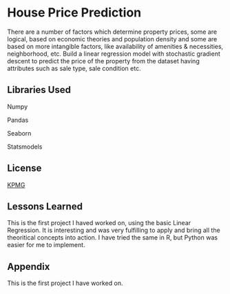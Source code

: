 
# House Price Prediction


There are a number of factors which determine property prices, some are logical, based on economic theories and population density and some are based on more intangible factors, like availability of amenities & necessities, neighborhood, etc. 
Build a linear regression model with stochastic gradient descent to predict the price of the property from the dataset having attributes such as sale type, sale condition etc. 


## Libraries Used 

Numpy

Pandas

Seaborn

Statsmodels
## License

[KPMG](https://home.kpmg/in/en/home/misc/legal.html)


## Lessons Learned

This is the first project I haved worked on, using the basic Linear Regression. It is interesting and was very fulfilling to apply and bring all the theoritical concepts into action. I have tried the same in R, but Python was easier for me to implement. 


## Appendix

This is the first project I have worked on. 
